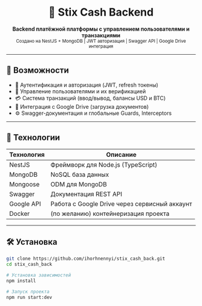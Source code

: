 <h1 align="center">💸 Stix Cash Backend</h1>

<p align="center">
  <b>Backend платёжной платформы с управлением пользователями и транзакциями</b><br/>
  <sub>Создано на NestJS + MongoDB | JWT авторизация | Swagger API | Google Drive интеграция</sub>
</p>

---

## 🚀 Возможности

- 🔐 Аутентификация и авторизация (JWT, refresh токены)
- 🧾 Управление пользователями и их верификацией
- 💳 Система транзакций (ввод/вывод, балансы USD и BTC)
- 🧩 Интеграция с Google Drive (загрузка документов)
- ⚙️ Swagger-документация и глобальные Guards, Interceptors

---

## 🧠 Технологии

| Технология | Описание                                      |
| ---------- | --------------------------------------------- |
| NestJS     | Фреймворк для Node.js (TypeScript)            |
| MongoDB    | NoSQL база данных                             |
| Mongoose   | ODM для MongoDB                               |
| Swagger    | Документация REST API                         |
| Google API | Работа с Google Drive через сервисный аккаунт |
| Docker     | (по желанию) контейнеризация проекта          |

---

## 🛠️ Установка

```bash
git clone https://github.com/ihorhnennyi/stix_cash_back.git
cd stix_cash_back

# Установка зависимостей
npm install

# Запуск проекта
npm run start:dev
```
